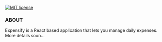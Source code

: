 [![MIT license](http://img.shields.io/badge/license-MIT-brightgreen.svg)](http://opensource.org/licenses/MIT)

### ABOUT
Expensify is a React based application that lets you manage daily expenses.
More details soon...

